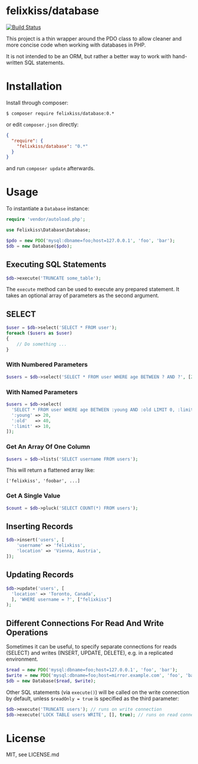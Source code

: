# felixkiss/database

[![Build Status](https://travis-ci.org/felixkiss/database.svg?branch=master)](https://travis-ci.org/felixkiss/database)

This project is a thin wrapper around the PDO class to allow cleaner and more
concise code when working with databases in PHP.

It is not intended to be an ORM, but rather a better way to work with
hand-written SQL statements.

# Installation

Install through composer:

```
$ composer require felixkiss/database:0.*
```

or edit `composer.json` directly:

```json
{
  "require": {
    "felixkiss/database": "0.*"
  }
}
```

and run `composer update` afterwards.

# Usage

To instantiate a `Database` instance:

```php
require 'vendor/autoload.php';

use Felixkiss\Database\Database;

$pdo = new PDO('mysql:dbname=foo;host=127.0.0.1', 'foo', 'bar');
$db = new Database($pdo);
```

## Executing SQL Statements

```php
$db->execute('TRUNCATE some_table');
```

The `execute` method can be used to execute any prepared statement. It takes an
optional array of parameters as the second argument.

## SELECT

```php
$user = $db->select('SELECT * FROM user');
foreach ($users as $user)
{
    // Do something ...
}
```

### With Numbered Parameters

```php
$users = $db->select('SELECT * FROM user WHERE age BETWEEN ? AND ?', [20, 40]);
```

### With Named Parameters

```php
$users = $db->select(
  'SELECT * FROM user WHERE age BETWEEN :young AND :old LIMIT 0, :limit', [
  ':young' => 20,
  ':old'   => 40,
  ':limit' => 10,
]);
```

### Get An Array Of One Column

```php
$users = $db->lists('SELECT username FROM users');
```

This will return a flattened array like:

```
['felixkiss', 'foobar', ...]
```

### Get A Single Value

```php
$count = $db->pluck('SELECT COUNT(*) FROM users');
```

## Inserting Records

```php
$db->insert('users', [
    'username' => 'felixkiss',
    'location' => 'Vienna, Austria',
]);
```

## Updating Records

```php
$db->update('users', [
  'location' => 'Toronto, Canada',
  ], 'WHERE username = ?', ["felixkiss"]
);
```

## Different Connections For Read And Write Operations

Sometimes it can be useful, to specify separate connections for reads (SELECT)
and writes (INSERT, UPDATE, DELETE), e.g. in a replicated environment.

```php
$read = new PDO('mysql:dbname=foo;host=127.0.0.1', 'foo', 'bar');
$write = new PDO('mysql:dbname=foo;host=mirror.example.com', 'foo', 'bar');
$db = new Database($read, $write);
```

Other SQL statements (via `execute()`) will be called on the write connection
by default, unless `$readOnly = true` is specified as the third parameter:

```php
$db->execute('TRUNCATE users'); // runs on write connection
$db->execute('LOCK TABLE users WRITE', [], true); // runs on read connection
```

# License

MIT, see LICENSE.md
